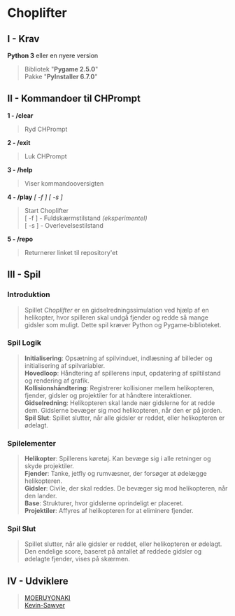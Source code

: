 # Choplifter

## I - Krav

**Python 3** eller en nyere version
> Bibliotek "**Pygame 2.5.0**"  
> Pakke "**PyInstaller 6.7.0**"  
  
## II - Kommandoer til CHPrompt

**1 - /clear**  
> Ryd CHPrompt  
  
**2 - /exit**  
> Luk CHPrompt  
  
**3 - /help**  
> Viser kommandooversigten
  
**4 - /play** *[ -f ]* *[ -s ]*  
> Start Choplifter  
> [ -f ] - Fuldskærmstilstand *(eksperimentel)*  
> [ -s ] - Overlevelsestilstand
  
**5 - /repo**  
> Returnerer linket til repository'et  
  
## III - Spil  
  
### Introduktion
  
> Spillet *Choplifter* er en gidselredningssimulation ved hjælp af en helikopter, hvor spilleren skal undgå fjender og redde så mange gidsler som muligt. Dette spil kræver Python og Pygame-biblioteket.
  
### Spil Logik
  
> **Initialisering**: Opsætning af spilvinduet, indlæsning af billeder og initialisering af spilvariabler.  
> **Hovedloop**: Håndtering af spillerens input, opdatering af spiltilstand og rendering af grafik.  
> **Kollisionshåndtering**: Registrerer kollisioner mellem helikopteren, fjender, gidsler og projektiler for at håndtere interaktioner.  
> **Gidselredning**: Helikopteren skal lande nær gidslerne for at redde dem. Gidslerne bevæger sig mod helikopteren, når den er på jorden.  
> **Spil Slut**: Spillet slutter, når alle gidsler er reddet, eller helikopteren er ødelagt.
  
### Spilelementer
  
> **Helikopter**: Spillerens køretøj. Kan bevæge sig i alle retninger og skyde projektiler.  
> **Fjender**: Tanke, jetfly og rumvæsner, der forsøger at ødelægge helikopteren.  
> **Gidsler**: Civile, der skal reddes. De bevæger sig mod helikopteren, når den lander.  
> **Base**: Strukturer, hvor gidslerne oprindeligt er placeret.  
> **Projektiler**: Affyres af helikopteren for at eliminere fjender.
  
### Spil Slut
  
> Spillet slutter, når alle gidsler er reddet, eller helikopteren er ødelagt. Den endelige score, baseret på antallet af reddede gidsler og ødelagte fjender, vises på skærmen.
  
## IV - Udviklere
  
> [MOERUYONAKI](https://www.github.com/MOERUYONAKI)  
> [Kevin-Sawyer](https://www.github.com/Kevin-Sawyer) 
  
